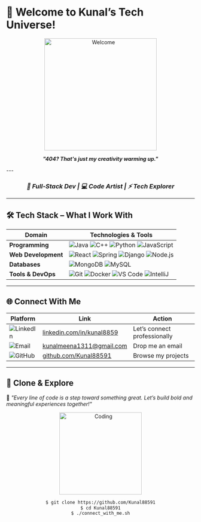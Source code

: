 # 🚀 Welcome to **Kunal’s Tech Universe!**

<p align="center">
  <img src="https://media.giphy.com/media/v1.Y2lkPTc5MGI3NjExcTZxY3I4bmV2ZzV6b2V2cGZlN3JmeXJwZ2V2cWp0bGJhYjJ4eXgxcyZlcD12MV9pbnRlcm5hbF9naWZfYnlfaWQmY3Q9Zw/2Yj2jQqj0pQwE/giphy.gif" alt="Welcome" width="300">
</p>

<p align="center">
  <b><i>"404? That's just my creativity warming up."</i></b>
</p>
---

<h3 align="center"><em>🚀 Full-Stack Dev | 💻 Code Artist | ⚡ Tech Explorer</em></h3>


---

## 🛠️ Tech Stack – What I Work With

| **Domain**           | **Technologies & Tools**                                                                 |
|----------------------|-------------------------------------------------------------------------------------------|
| **Programming**      | ![Java](https://img.shields.io/badge/Java-%23ED8B00.svg?style=for-the-badge&logo=java&logoColor=white) ![C++](https://img.shields.io/badge/C%2B%2B-%2300599C.svg?style=for-the-badge&logo=c%2B%2B&logoColor=white) ![Python](https://img.shields.io/badge/Python-3776AB?style=for-the-badge&logo=python&logoColor=white) ![JavaScript](https://img.shields.io/badge/JavaScript-F7DF1E?style=for-the-badge&logo=javascript&logoColor=black) |
| **Web Development**  | ![React](https://img.shields.io/badge/React-20232A?style=for-the-badge&logo=react&logoColor=61DAFB) ![Spring](https://img.shields.io/badge/Spring-6DB33F?style=for-the-badge&logo=spring&logoColor=white) ![Django](https://img.shields.io/badge/Django-092E20?style=for-the-badge&logo=django&logoColor=white) ![Node.js](https://img.shields.io/badge/Node.js-43853D?style=for-the-badge&logo=node.js&logoColor=white) |
| **Databases**        | ![MongoDB](https://img.shields.io/badge/MongoDB-4EA94B?style=for-the-badge&logo=mongodb&logoColor=white) ![MySQL](https://img.shields.io/badge/MySQL-4479A1?style=for-the-badge&logo=mysql&logoColor=white) |
| **Tools & DevOps**   | ![Git](https://img.shields.io/badge/Git-F05032?style=for-the-badge&logo=git&logoColor=white) ![Docker](https://img.shields.io/badge/Docker-2496ED?style=for-the-badge&logo=docker&logoColor=white) ![VS Code](https://img.shields.io/badge/VS%20Code-007ACC?style=for-the-badge&logo=visual-studio-code&logoColor=white) ![IntelliJ](https://img.shields.io/badge/IntelliJ%20IDEA-000000.svg?style=for-the-badge&logo=intellij-idea&logoColor=white) |

---

## 🌐 Connect With Me 

<div align="center">

| Platform | Link | Action |
|----------|------|--------|
| ![LinkedIn](https://img.shields.io/badge/-LinkedIn-0A66C2?style=for-the-badge&logo=linkedin&logoColor=white) | [linkedin.com/in/kunal8859](https://linkedin.com/in/kunal8859) | Let’s connect professionally |
| ![Email](https://img.shields.io/badge/-Email-D14836?style=for-the-badge&logo=gmail&logoColor=white) | [kunalmeena1311@gmail.com](mailto:kunalmeena1311@gmail.com) | Drop me an email |
| ![GitHub](https://img.shields.io/badge/-GitHub-181717?style=for-the-badge&logo=github&logoColor=white) | [github.com/Kunal88591](https://github.com/Kunal88591) | Browse my projects |

</div>

---

## 🧠 Clone & Explore

💫 *"Every line of code is a step toward something great. Let’s build bold and meaningful experiences together!"*

<div align="center">
  <img src="https://media.giphy.com/media/v1.Y2lkPTc5MGI3NjExeW9zYXRrZ2R0a2FwNHJwMXF2bWw2dGtyeGp3eWYzaXIxYXRva2t1eSZlcD12MV9pbnRlcm5hbF9naWZfYnlfaWQmY3Q9Zw/3o7qE1YN7aBOFPRw8E/giphy.gif" alt="Coding" width="220">
  
  ```bash
  $ git clone https://github.com/Kunal88591
  $ cd Kunal88591
  $ ./connect_with_me.sh



